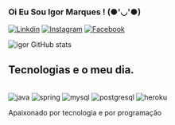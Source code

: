 ### Oi Eu Sou Igor Marques ! (●'◡'●)
[![Linkdin](https://img.shields.io/badge/LinkedIn-0077B5?style=for-the-badge&logo=linkedin&logoColor=white)](https://www.linkedin.com/in/igor-marques-pe/)
[![Instagram](https://img.shields.io/badge/Instagram-E4405F?style=for-the-badge&logo=instagram&logoColor=white)](marquees96)
[![Facebook](https://img.shields.io/badge/Facebook-1877F2?style=for-the-badge&logo=facebook&logoColor=white)](https://www.facebook.com/igormqrees)


![igor GitHub stats](https://github-readme-stats.vercel.app/api?username=Igormarims&show_icons=true&theme=dracula)


## Tecnologias e o meu dia.

<div style ="display: inline_block"><br/>
  <img olign = "center" alt ="java" src = "https://img.shields.io/badge/Java-ED8B00?style=for-the-badge&logo=java&logoColor=white"/>
   <img olign = "center" alt ="spring" src = "https://img.shields.io/badge/Spring-6DB33F?style=for-the-badge&logo=spring&logoColor=white"/>
  <img olign = "center" alt ="mysql" src = "https://img.shields.io/badge/MySQL-00000F?style=for-the-badge&logo=mysql&logoColor=white"/>
   <img olign = "center" alt ="postgresql" src = "https://img.shields.io/badge/PostgreSQL-316192?style=for-the-badge&logo=postgresql&logoColor=white"/>
  <img olign = "center" alt ="heroku" src = "https://img.shields.io/badge/Heroku-430098?style=for-the-badge&logo=heroku&logoColor=white"/>
  </div>
  
 Apaixonado por tecnologia e por programação 
 


